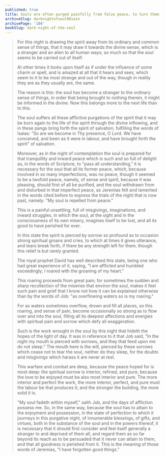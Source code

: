 ```yaml
---
published: true
title: Souls are often purged painfully from false peace, to turn them towards true peace
archiveSlug: darknightofsoul00sain
archivePage: '104'
bookSlug: dark-night-of-the-soul
---
```


> For this night is drawing the spirit away from its ordinary and common sense of things, that it may draw it towards the divine sense, which is a stranger and an alien to all human ways; so much so that the soul seems to be carried out of itself.
>
> At other times it looks upon itself as if under the influence of some charm or spell, and is amazed at all that it hears and sees, which seem to it to be most strange and out of the way, though in reality they are as they usually are, the same.
>
> The reason is this: the soul has become a stranger to the ordinary sense of things, in order that being brought to nothing therein, it might be informed in the divine. Now this belongs more to the next life than to this.
>
> The soul suffers all these afflictive purgations of the spirit that it may be born again to the life of the spirit through the divine inflowing, and in these pangs bring forth the spirit of salvation, fulfilling the words of Isaias: "So are we become in Thy presence, O Lord. We have conceived, and been as it were in labour, and have brought forth the spirit" of salvation.
>
> Moreover, as in the night of contemplation the soul is prepared for that tranquillity and inward peace which is such and so full of delight as, in the words of Scripture, to "pass all understanding," it is necessary for the soul that all its former peace, which, because involved in so many imperfections, was no peace, though it seemed to be a twofold peace, namely, of sense and spirit, because it was pleasing, should first of all be purified, and the soul withdrawn from and disturbed in that imperfect peace, as Jeremias felt and lamented in the words cited before to express the trials of the night that is now past, namely: "My soul is repelled from peace."
>
> This is a painful unsettling, full of misgivings, imaginations, and inward struggles, in which the soul, at the sight and in the consciousness of its own misery, imagines itself to be lost, and all its good to have perished for ever.
>
> In this state the spirit is pierced by sorrow so profound as to occasion strong spiritual groans and cries, to which at times it gives utterance, and tears break forth, if there be any strength left for them, though this relief is but rarely granted.
>
> The royal prophet David has well described this state, being one who had great experience of it, saying, "I am afflicted and humbled exceedingly; I roared with the groaning of my heart."
>
> This roaring proceeds from great pain; for sometimes the sudden and sharp recollection of the miseries that environ the soul, makes it feel such pain and grief that I know not how it can be explained otherwise than by the words of Job: "as overflowing waters so is my roaring."
>
> For as waters sometimes overflow, drown and fill all places, so this roaring, and sense of pain, become occasionally so strong as to flow over and into the soul, filling all its deepest affections and energies with spiritual pain and sorrow which defy all exaggeration.
>
> Such is the work wrought in the soul by this night that hideth the hopes of the light of day. It was in reference to it that Job said, "In the night my mouth is pierced with sorrows, and they that feed upon me do not sleep." The mouth here is the will, pierced by these sorrows which cease not to tear the soul, neither do they sleep, for the doubts and misgivings which harass it are never at rest.
>
> This warfare and combat are deep, because the peace hoped for is most deep: the spiritual sorrow is interior, refined, and pure, because the love to be enjoyed must be also most interior and pure. The more interior and perfect the work, the more interior, perfect, and pure must the labour be that produces it; and the stronger the building, the more solid it is.
>
> "My soul fadeth within myself," saith Job, and the days of affliction possess me. So, in the same way, because the soul has to attain to the enjoyment and possession, in the state of perfection to which it journeys in this purgative night, of innumerable blessings, of gifts, and virtues, both in the substance of the soul and in the powers thereof, it is necessary that it should first consider and feel itself generally a stranger to and deprived of them all, and regard them as so far beyond its reach as to be persuaded that it never can attain to them, and that all goodness is perished from it. This is the meaning of those words of Jeremias, "I have forgotten good things."
